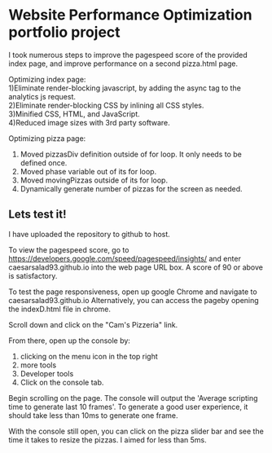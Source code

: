 
# Website Performance Optimization portfolio project
I took numerous steps to improve the pagespeed score of the provided index page, and improve performance on a second pizza.html page.

Optimizing index page:  
1)Eliminate render-blocking javascript, by adding the async tag to the analytics js request.  
2)Eliminate render-blocking CSS by inlining all CSS styles.  
3)Minified CSS, HTML, and JavaScript.  
4)Reduced image sizes with 3rd party software.  

Optimizing pizza page:  
1) Moved pizzasDiv definition outside of for loop. It only needs to be defined once.  
2) Moved phase variable out of its for loop.  
3) Moved movingPizzas outside of its for loop.  
4) Dynamically generate number of pizzas for the screen as needed.  

## Lets test it!
I have uploaded the repository to github to host.

To view the pagespeed score, go to https://developers.google.com/speed/pagespeed/insights/ and enter caesarsalad93.github.io into the web page URL box.
A score of 90 or above is satisfactory.

To test the page responsiveness, open up google Chrome and navigate to caesarsalad93.github.io
Alternatively, you can access the pageby opening the indexD.html file in chrome.  

Scroll down and click on the "Cam's Pizzeria" link.  

From there, open up the console by:  
1) clicking on the menu icon in the top right  
2) more tools  
3) Developer tools  
4) Click on the console tab.  

Begin scrolling on the page. The console will output the 'Average scripting time to generate last 10 frames'. To generate a good user experience, it should take less than 10ms to generate one frame.

With the console still open, you can click on the pizza slider bar and see the time it takes to resize the pizzas. I aimed for less than 5ms.